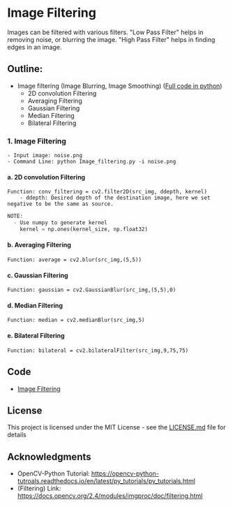 # Image Filtering
Images can be filtered with various filters. "Low Pass Filter" helps in removing noise, or blurring the image. 
"High Pass Filter" helps in finding edges in an image.

## Outline:
- Image filtering (Image Blurring, Image Smoothing) ([Full code in python](https://github.com/Hank-Tsou/Computer-Vision-OpenCV-Python/blob/master/tutorials/Image_Processing/4_Image_Filtering/Image_filtering.py))
    - 2D convolution Filtering
    - Averaging Filtering
    - Gaussian Filtering
    - Median Filtering
    - Bilateral Filtering

### 1. Image Filtering 
```
- Input image: noise.png
- Command Line: python Image_filtering.py -i noise.png
```

#### a. 2D convolution Filtering
```
Function: conv_filtering = cv2.filter2D(src_img, ddepth, kernel)
    - ddepth: Desired depth of the destination image, here we set negative to be the same as source.
```
```python
NOTE: 
  - Use numpy to generate kernel
    kernel = np.ones(kernel_size, np.float32)
```
#### b. Averaging Filtering
```
Function: average = cv2.blur(src_img,(5,5))
```
#### c. Gaussian Filtering
```
Function: gaussian = cv2.GaussianBlur(src_img,(5,5),0)
```
#### d. Median Filtering
```
Function: median = cv2.medianBlur(src_img,5)
```
#### e. Bilateral Filtering
```
Function: bilateral = cv2.bilateralFilter(src_img,9,75,75)
```

## Code
- [Image Filtering](https://github.com/Hank-Tsou/Computer-Vision-OpenCV-Python/blob/master/tutorials/Image_Processing/4_Image_Filtering/Image_filtering.py)

## License

This project is licensed under the MIT License - see the [LICENSE.md](LICENSE.md) file for details

## Acknowledgments

* OpenCV-Python Tutorial: https://opencv-python-tutroals.readthedocs.io/en/latest/py_tutorials/py_tutorials.html
* (Filtering) Link: https://docs.opencv.org/2.4/modules/imgproc/doc/filtering.html
